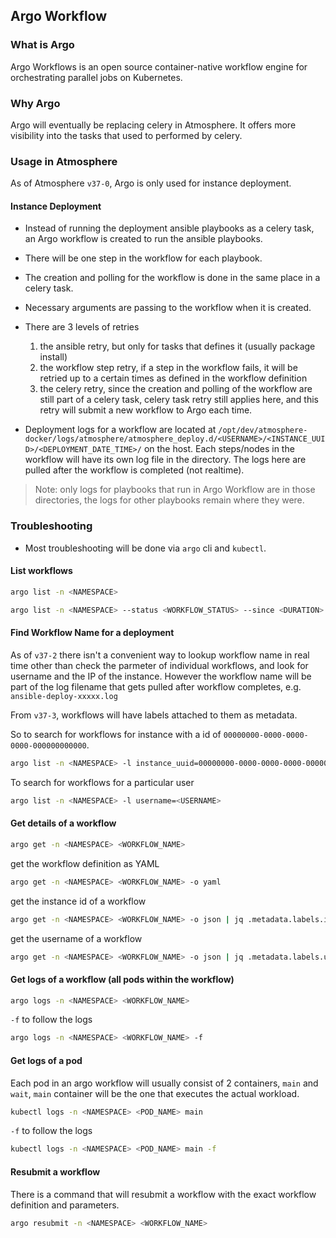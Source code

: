 
## Argo Workflow

### What is Argo
Argo Workflows is an open source container-native workflow engine for orchestrating parallel jobs on Kubernetes.

### Why Argo
Argo will eventually be replacing celery in Atmosphere. It offers more visibility into the tasks that used to performed by celery.

### Usage in Atmosphere

As of Atmosphere `v37-0`, Argo is only used for instance deployment.

#### Instance Deployment
- Instead of running the deployment ansible playbooks as a celery task, an Argo workflow is created to run the ansible playbooks.

- There will be one step in the workflow for each playbook.

- The creation and polling for the workflow is done in the same place in a celery task.

- Necessary arguments are passing to the workflow when it is created.

- There are 3 levels of retries
    1. the ansible retry, but only for tasks that defines it (usually package install)
    2. the workflow step retry, if a step in the workflow fails, it will be retried up to a certain times as defined in the workflow definition
    3. the celery retry, since the creation and polling of the workflow are still part of a celery task, celery task retry still applies here, and this retry will submit a new workflow to Argo each time.

- Deployment logs for a workflow are located at `/opt/dev/atmosphere-docker/logs/atmosphere/atmosphere_deploy.d/<USERNAME>/<INSTANCE_UUID>/<DEPLOYMENT_DATE_TIME>/` on the host. Each steps/nodes in the workflow will have its own log file in the directory. The logs here are pulled after the workflow is completed (not realtime).
> Note: only logs for playbooks that run in Argo Workflow are in those directories, the logs for other playbooks remain where they were.

### Troubleshooting

- Most troubleshooting will be done via `argo` cli and `kubectl`.

#### List workflows
```bash
argo list -n <NAMESPACE>
```

```bash
argo list -n <NAMESPACE> --status <WORKFLOW_STATUS> --since <DURATION>
```

#### Find Workflow Name for a deployment
As of `v37-2` there isn't a convenient way to lookup workflow name in real time other than check the parmeter of individual workflows, and look for username and the IP of the instance.
However the workflow name will be part of the log filename that gets pulled after workflow completes, e.g. `ansible-deploy-xxxxx.log`

From `v37-3`, workflows will have labels attached to them as metadata.

So to search for workflows for instance with a id of `00000000-0000-0000-0000-000000000000`.
```bash
argo list -n <NAMESPACE> -l instance_uuid=00000000-0000-0000-0000-000000000000
```

To search for workflows for a particular user
```bash
argo list -n <NAMESPACE> -l username=<USERNAME>
```

#### Get details of a workflow
```bash
argo get -n <NAMESPACE> <WORKFLOW_NAME>
```

get the workflow definition as YAML
```bash
argo get -n <NAMESPACE> <WORKFLOW_NAME> -o yaml
```

get the instance id of a workflow
```bash
argo get -n <NAMESPACE> <WORKFLOW_NAME> -o json | jq .metadata.labels.instance_uuid
```

get the username of a workflow
```bash
argo get -n <NAMESPACE> <WORKFLOW_NAME> -o json | jq .metadata.labels.username
```

#### Get logs of a workflow (all pods within the workflow)
```bash
argo logs -n <NAMESPACE> <WORKFLOW_NAME>
```

`-f` to follow the logs
```bash
argo logs -n <NAMESPACE> <WORKFLOW_NAME> -f
```

#### Get logs of a pod
Each pod in an argo workflow will usually consist of 2 containers, `main` and `wait`, `main` container will be the one that executes the actual workload.
```bash
kubectl logs -n <NAMESPACE> <POD_NAME> main
```

`-f` to follow the logs
```bash
kubectl logs -n <NAMESPACE> <POD_NAME> main -f
```

#### Resubmit a workflow
There is a command that will resubmit a workflow with the exact workflow definition and parameters.
```bash
argo resubmit -n <NAMESPACE> <WORKFLOW_NAME>
```


